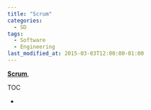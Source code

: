 ```yaml
---
title: "Scrum"
categories:
  - SD
tags:
  - Software
  - Engineering
last_modified_at: 2015-03-03T12:00:00-01:00
---
```


**[Scrum]()**, 

TOC

- []()


## 
